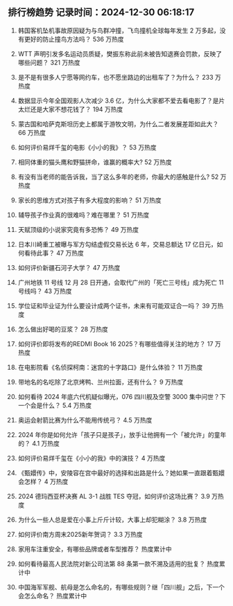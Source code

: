 
## 排行榜趋势 记录时间：2024-12-30 06:18:17
  
  1. 韩国客机坠机事故原因疑为与鸟群冲撞，飞鸟撞机全球每年发生 2 万多起，没有更好的防止撞鸟方法吗？ 536 万热度
    
  2. WTT 声明引发多名运动员质疑，樊振东称此前未被告知退赛会罚款，反映了哪些问题？ 321 万热度
    
  3. 是不是有很多人宁愿等网约车，也不愿坐路边的出租车了？为什么？ 233 万热度
    
  4. 数据显示今年全国观影人次减少 3.6 亿，为什么大家都不爱去看电影了？是片太烂还是大家不想花钱了？ 194 万热度
    
  5. 蒙古国和哈萨克斯坦历史上都属于游牧文明，为什么二者发展差距如此大？ 66 万热度
    
  6. 如何评价易烊千玺的电影《小小的我》？ 53 万热度
    
  7. 相同体重的猫头鹰和野猫拼命，谁赢的概率大? 52 万热度
    
  8. 有没有当老师的能告诉我，当了这么多年的老师，你最大的感触是什么? 52 万热度
    
  9. 家长的思维方式对孩子有多大程度的影响？ 51 万热度
    
  10. 辅导孩子作业真的很难吗？难在哪里？ 51 万热度
    
  11. 天赋顶级的小说家究竟有多恐怖？ 49 万热度
    
  12. 日本川崎重工被曝与军方勾结虚假交易长达 6 年，交易总额达 17 亿日元，如何看待此事？ 47 万热度
    
  13. 如何评价新疆石河子大学？ 47 万热度
    
  14. 广州地铁 11 号线 12 月 28 日开通，会取代广州的「死亡三号线」成为死亡 11 号线吗？ 43 万热度
    
  15. 学位证和毕业证为什么要设计成两个证书，未来有可能双证合一吗？ 39 万热度
    
  16. 怎么做出好喝的豆浆？ 28 万热度
    
  17. 如何评价即将发布的REDMI Book 16 2025？有哪些值得关注的地方？ 17 万热度
    
  18. 在电影院看《名侦探柯南：迷宫的十字路口》是什么体验？ 11 万热度
    
  19. 带地名的名吃除了北京烤鸭、兰州拉面，还有什么？ 9 万热度
    
  20. 如何看待 2024 年底六代机疑似曝光，076 四川舰及空警 3000  集中问世？下一个会是什么？ 5.4 万热度
    
  21. 奥运会射箭比赛为什么不能用传统弓？ 4.5 万热度
    
  22. 2024 年你是如何允许「孩子只是孩子」，放手让他拥有一个「被允许」的童年的？ 4.1 万热度
    
  23. 如何评价易烊千玺在《小小的我》中的演技？ 4 万热度
    
  24. 《甄嬛传》中，安陵容在宫中最好的选择和出路是什么？她如果一直跟着甄嬛会怎样？ 4 万热度
    
  25. 2024 德玛西亚杯决赛 AL 3-1 战胜 TES 夺冠，如何评价这场比赛？ 3.9 万热度
    
  26. 为什么一些人总是爱在小事上斤斤计较，大事上却犯糊涂？ 3.8 万热度
    
  27. 如何评价南方周末2025新年贺词？ 3.3 万热度
    
  28. 家用车注重安全，有哪些品牌或者车型推荐？ 热度累计中
    
  29. 如何看待最高人民法院对新公司法第 88 条第一款不溯及适用的批复？ 热度累计中
    
  30. 中国海军军舰、航母是怎么命名的，有哪些规则？继「四川舰」之后，下一个会怎么命名？ 热度累计中
    